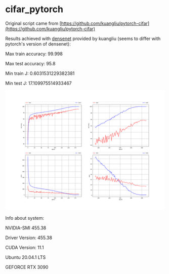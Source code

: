 # cifar_pytorch

Original script came from [https://github.com/kuangliu/pytorch-cifar](https://github.com/kuangliu/pytorch-cifar)

Results achieved with [densenet](https://arxiv.org/abs/1608.06993) provided by kuangliu (seems to differ with pytorch's version of densenet):

Max train accuracy: 99.998

Max test accuracy: 95.8

Min train J: 0.6031531229382381

Min test J: 17.109975514933467

![DenseNet121 results](./results/DenseNet121.png)



Info about system:

NVIDIA-SMI 455.38       

Driver Version: 455.38       

CUDA Version: 11.1       

Ubuntu 20.04.1 LTS

GEFORCE RTX 3090
